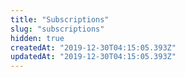 ```yaml
---
title: "Subscriptions"
slug: "subscriptions"
hidden: true
createdAt: "2019-12-30T04:15:05.393Z"
updatedAt: "2019-12-30T04:15:05.393Z"
---
```

